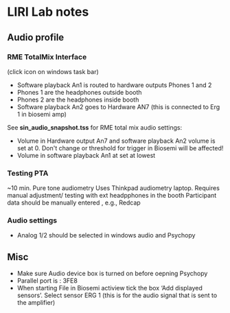 # LIRI Lab notes
## Audio profile
### RME TotalMix Interface
(click icon on windows task bar)
- Software playback  An1 is routed to hardware outputs Phones 1 and 2
- Phones 1 are the headphones outside booth
- Phones 2 are the headphones inside booth 
- Software playback An2 goes to Hardware AN7 (this is connected to Erg 1 in biosemi amp)

See **sin_audio_snapshot.tss** for RME total mix audio settings:
- Volume in Hardware output An7 and software playback An2 volume is set at 0. Don't change or threshold for trigger in Biosemi will be affected!
- Volume in software playback An1 at set at lowest

### Testing PTA

~10 min. Pure tone audiometry
Uses Thinkpad audiometry laptop. Requires manual adjustment/ testing with ext headpphones in the booth
Participant data should be manually entered , e.g., Redcap 

### Audio settings
- Analog 1/2 should be selected in windows audio and Psychopy

## Misc
-	Make sure Audio device box is turned on before oepning Psychopy
-	Parallel port is : 3FE8
-	When starting File in Biosemi actiview tick the box ‘Add displayed sensors’. Select sensor ERG 1  (this is for the audio signal that is sent to the amplifier)
